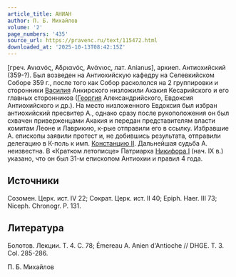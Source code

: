 ```yaml
---
article_title: АНИАН
author: П. Б. Михайлов
volume: '2'
page_numbers: '435'
source_url: https://pravenc.ru/text/115472.html
downloaded_at: '2025-10-13T08:42:15Z'
---
```


[греч. ̓Ανιανός, ̓Αδριανός, ̓Ανάνιος, лат. Anianus], архиеп. Антиохийский (359-?). Был возведен на Антиохийскую кафедру на Селевкийском Соборе 359 г., после того как Собор раскололся на 2 группировки и сторонники [Василия](https://pravenc.ru/text/Василий.html) Анкирского низложили Акакия Кесарийского и его главных сторонников ([Георгия](https://pravenc.ru/text/Георгий.html) Александрийского, Евдоксия Антиохийского и др.). На место низложенного Евдоксия был избран антиохийский пресвитер А., однако сразу после рукоположения он был схвачен приверженцами Акакия и передан представителям власти комитам Леоне и Лаврикию, к-рые отправили его в ссылку. Избравшие А. епископы заявили протест и, не добившись результата, отправили делегацию в К-поль к имп. [Констанцию II](<https://pravenc.ru/text/Констанций II.html>). Дальнейшая судьба А. неизвестна. В «Кратком летописце» Патриарха [Никифора I](<https://pravenc.ru/text/Никифор I.html>) (нач. IX в.) указано, что он был 31-м епископом Антиохии и правил 4 года.

## Источники

Созомен. Церк. ист. IV 22; Сократ. Церк. ист. II 40; Epiph. Haer. III 73; Niceph. Chronogr. P. 131.

## Литература

Болотов. Лекции. Т. 4. С. 78; Émereau A. Anien d'Antioche // DHGE. T. 3. Col. 285-286.

П. Б. Михайлов
